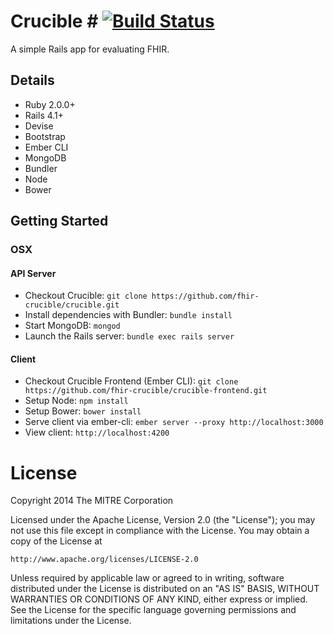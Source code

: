 # Crucible # [![Build Status](https://travis-ci.org/fhir-crucible/crucible.svg?branch=master)](https://travis-ci.org/fhir-crucible/crucible)

A simple Rails app for evaluating FHIR.

## Details ##
  - Ruby 2.0.0+
  - Rails 4.1+
  - Devise
  - Bootstrap
  - Ember CLI
  - MongoDB
  - Bundler
  - Node
  - Bower

## Getting Started ##

### OSX ###

#### API Server
- Checkout Crucible: ```git clone https://github.com/fhir-crucible/crucible.git```
- Install dependencies with Bundler: ```bundle install```
- Start MongoDB: ```mongod```
- Launch the Rails server: ```bundle exec rails server```

#### Client
- Checkout Crucible Frontend (Ember CLI): ```git clone https://github.com/fhir-crucible/crucible-frontend.git```
- Setup Node: ```npm install```
- Setup Bower: ```bower install```
- Serve client via ember-cli: ```ember server --proxy http://localhost:3000```
- View client: ```http://localhost:4200```

# License

Copyright 2014 The MITRE Corporation

Licensed under the Apache License, Version 2.0 (the "License");
you may not use this file except in compliance with the License.
You may obtain a copy of the License at

    http://www.apache.org/licenses/LICENSE-2.0

Unless required by applicable law or agreed to in writing, software
distributed under the License is distributed on an "AS IS" BASIS,
WITHOUT WARRANTIES OR CONDITIONS OF ANY KIND, either express or implied.
See the License for the specific language governing permissions and
limitations under the License.
